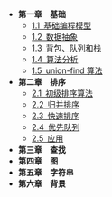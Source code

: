 * <b>第一章&emsp;基础</b>
  * [1.1&ensp;基础编程模型](ch_1/pa_1.md)
  * [1.2&ensp;数据抽象](ch_1/pa_2.md)
  * [1.3&ensp;背包、队列和栈](ch_1/pa_3.md)
  * [1.4&ensp;算法分析](ch_1/pa_4.md)
  * [1.5&ensp;union-find 算法](ch_1/pa_5.md)
* <b>第二章&emsp;排序</b>
  * [2.1&ensp;初级排序算法](ch_2/pa_1.md)
  * [2.2&ensp;归并排序](ch_2/pa_2.md)
  * [2.3&ensp;快速排序](ch_2/pa_3.md)
  * [2.4&ensp;优先队列](ch_2/pa_4.md)
  * [2.5&ensp;应用](ch_2/pa_5.md)
* <b>第三章&emsp;查找</b>
* <b>第四章&emsp;图</b>
* <b>第五章&emsp;字符串</b>
* <b>第六章&emsp;背景</b>
